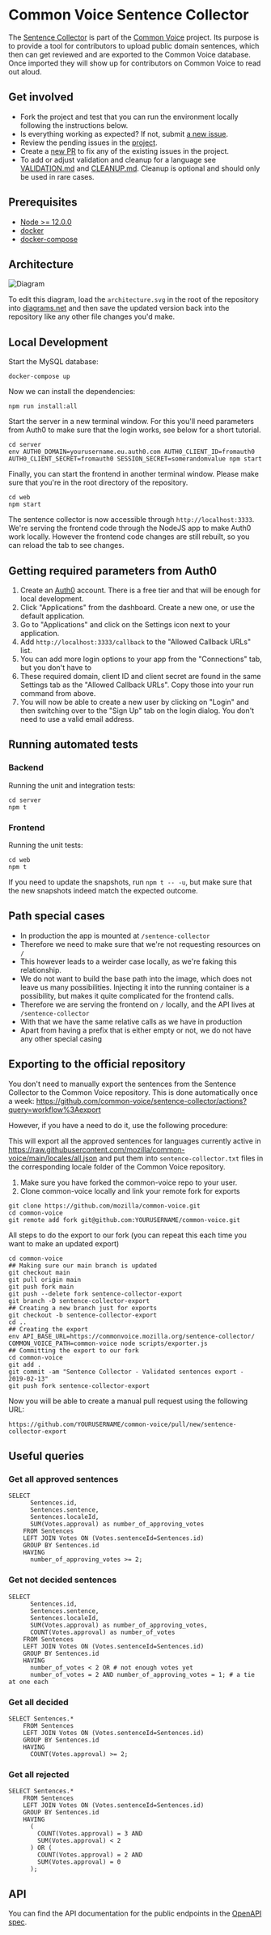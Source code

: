 # Common Voice Sentence Collector

The [Sentence Collector](https://commonvoice.mozilla.org/sentence-collector/) is part of the [Common Voice](https://commonvoice.mozilla.org/) project. Its purpose is to provide a tool for contributors to upload public domain sentences, which then can get reviewed and are exported to the Common Voice database. Once imported they will show up for contributors on Common Voice to read out aloud.

## Get involved

- Fork the project and test that you can run the environment locally following the instructions below.
- Is everything working as expected? If not, submit [a new issue](https://github.com/Common-Voice/sentence-collector/issues/new).
- Review the pending issues in the [project](https://github.com/Common-Voice/sentence-collector/projects/2).
- Create a [new PR](https://github.com/Common-Voice/sentence-collector/compare) to fix any of the existing issues in the project.
- To add or adjust validation and cleanup for a language see [VALIDATION.md](https://github.com/common-voice/sentence-collector/blob/main/server/lib/validation/VALIDATION.md) and [CLEANUP.md](https://github.com/common-voice/sentence-collector/blob/main/server/lib/cleanup/CLEANUP.md). Cleanup is optional and should only be used in rare cases.

## Prerequisites

 * [Node >= 12.0.0](https://nodejs.org/en/)
 * [docker](https://docs.docker.com/install/)
 * [docker-compose](https://docs.docker.com/compose/install/)

## Architecture

![Diagram](architecture.svg)

To edit this diagram, load the `architecture.svg` in the root of the repository into [diagrams.net](https://app.diagrams.net/) and then save the updated version back into the repository like any other file changes you'd make.

## Local Development

Start the MySQL database:

```
docker-compose up
```

Now we can install the dependencies:

```
npm run install:all
```

Start the server in a new terminal window. For this you'll need parameters from Auth0 to make sure that the login works, see below for a short tutorial.

```
cd server
env AUTH0_DOMAIN=yourusername.eu.auth0.com AUTH0_CLIENT_ID=fromauth0 AUTH0_CLIENT_SECRET=fromauth0 SESSION_SECRET=somerandomvalue npm start
```

Finally, you can start the frontend in another terminal window. Please make sure that you're in the root directory of the repository.

```
cd web
npm start
```

The sentence collector is now accessible through `http://localhost:3333`. We're serving the frontend code through the NodeJS app to make Auth0 work locally. However the frontend code changes are still rebuilt, so you can reload the tab to see changes.

## Getting required parameters from Auth0

1. Create an [Auth0](https://auth0.com/) account. There is a free tier and that will be enough for local development.
2. Click "Applications" from the dashboard. Create a new one, or use the default application.
3. Go to "Applications" and click on the Settings icon next to your application.
4. Add `http://localhost:3333/callback` to the "Allowed Callback URLs" list.
5. You can add more login options to your app from the "Connections" tab, but you don't have to
6. These required domain, client ID and client secret are found in the same Settings tab as the "Allowed Callback URLs". Copy those into your run command from above.
7. You will now be able to create a new user by clicking on "Login" and then switching over to the "Sign Up" tab on the login dialog. You don't need to use a valid email address.

## Running automated tests

### Backend

Running the unit and integration tests:

```
cd server
npm t
```

### Frontend

Running the unit tests:

```
cd web
npm t
```

If you need to update the snapshots, run `npm t -- -u`, but make sure that the new snapshots indeed match the expected outcome.

## Path special cases

* In production the app is mounted at `/sentence-collector`
* Therefore we need to make sure that we're not requesting resources on `/`
* This however leads to a weirder case locally, as we're faking this relationship.
* We do not want to build the base path into the image, which does not leave us many possibilities. Injecting it into the running container is a possibility, but makes it quite complicated for the frontend calls.
* Therefore we are serving the frontend on `/` locally, and the API lives at `/sentence-collector`
* With that we have the same relative calls as we have in production
* Apart from having a prefix that is either empty or not, we do not have any other special casing

## Exporting to the official repository

You don't need to manually export the sentences from the Sentence Collector to the Common Voice repository. This is done automatically once a week: https://github.com/common-voice/sentence-collector/actions?query=workflow%3Aexport

However, if you have a need to do it, use the following procedure:

This will export all the approved sentences for languages currently active in https://raw.githubusercontent.com/mozilla/common-voice/main/locales/all.json and put them into `sentence-collector.txt` files in the corresponding locale folder of the Common Voice repository.

1. Make sure you have forked the common-voice repo to your user.
2. Clone common-voice locally and link your remote fork for exports

```
git clone https://github.com/mozilla/common-voice.git
cd common-voice
git remote add fork git@github.com:YOURUSERNAME/common-voice.git
```

All steps to do the export to our fork (you can repeat this each time you want to make an updated export)

```
cd common-voice
## Making sure our main branch is updated
git checkout main
git pull origin main
git push fork main
git push --delete fork sentence-collector-export
git branch -D sentence-collector-export
## Creating a new branch just for exports
git checkout -b sentence-collector-export
cd ..
## Creating the export
env API_BASE_URL=https://commonvoice.mozilla.org/sentence-collector/ COMMON_VOICE_PATH=common-voice node scripts/exporter.js
## Committing the export to our fork
cd common-voice
git add .
git commit -am "Sentence Collector - Validated sentences export - 2019-02-13"
git push fork sentence-collector-export
```

Now you will be able to create a manual pull request using the following URL:

``https://github.com/YOURUSERNAME/common-voice/pull/new/sentence-collector-export``

## Useful queries

### Get all approved sentences

```
SELECT
      Sentences.id,
      Sentences.sentence,
      Sentences.localeId,
      SUM(Votes.approval) as number_of_approving_votes
    FROM Sentences
    LEFT JOIN Votes ON (Votes.sentenceId=Sentences.id)
    GROUP BY Sentences.id
    HAVING
      number_of_approving_votes >= 2;
```

### Get not decided sentences

```
SELECT
      Sentences.id,
      Sentences.sentence,
      Sentences.localeId,
      SUM(Votes.approval) as number_of_approving_votes,
      COUNT(Votes.approval) as number_of_votes
    FROM Sentences
    LEFT JOIN Votes ON (Votes.sentenceId=Sentences.id)
    GROUP BY Sentences.id
    HAVING
      number_of_votes < 2 OR # not enough votes yet
      number_of_votes = 2 AND number_of_approving_votes = 1; # a tie at one each
```

### Get all decided

```
SELECT Sentences.*
    FROM Sentences
    LEFT JOIN Votes ON (Votes.sentenceId=Sentences.id)
    GROUP BY Sentences.id
    HAVING
      COUNT(Votes.approval) >= 2;
```

### Get all rejected

```
SELECT Sentences.*
    FROM Sentences
    LEFT JOIN Votes ON (Votes.sentenceId=Sentences.id)
    GROUP BY Sentences.id
    HAVING
      (
        COUNT(Votes.approval) = 3 AND
        SUM(Votes.approval) < 2
      ) OR (
        COUNT(Votes.approval) = 2 AND
        SUM(Votes.approval) = 0
      );
```

## API

You can find the API documentation for the public endpoints in the [OpenAPI spec](https://commonvoice.mozilla.org/sentence-collector/api/).

